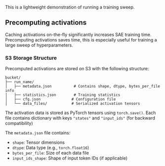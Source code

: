 This is a lightweight demonstration of running a training sweep.

## Precomputing activations
Caching activations on-the-fly significantly increases SAE training time. Precomputing activations saves time, this is especially useful for training a large sweep of hyperparameters.

### S3 Storage Structure

Precomputed activations are stored on S3 with the following structure:

```
bucket/
├── run_name/
│   ├── metadata.json          # Contains shape, dtype, bytes_per_file info
│   ├── statistics.json        # Training statistics
│   ├── cfg.json              # Configuration file
│   └── data_files/           # Serialized activation tensors
```

The activation data is stored as PyTorch tensors using `torch.save()`. Each file contains dictionary with keys `"states"` and `"input_ids"` (for backward compatibility)

The `metadata.json` file contains:
- `shape`: Tensor dimensions 
- `dtype`: Data type (e.g., `torch.float16`)
- `bytes_per_file`: Size of each data file
- `input_ids_shape`: Shape of input token IDs (if applicable)

